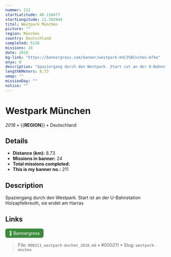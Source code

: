 ```yaml
---
nummer: 211
startLatitude: 48.116477
startLongitude: 11.502844
titel: Westpark München
picture: ""
region: München
country: Deutschland
completed: 5136
missions: 24
date: 2018
bg-link: "https://bannergress.com/banner/westpark-m%C3%BCnchen-bf4a"
onyx: 0
description: "Spaziergang durch den Westpark. Start ist an der U-Bahnstation Holzapfelkreuth, sie endet am Harras"
lengthKMeters: 8,73
umap: ""
missionDay: ""
notice: ""
---
```

# Westpark München

*2018* • {{__REGION__}} • Deutschland





## Details
- **Distance (km):** 8.73
- **Missions in banner:** 24
- **Total missions completed:** 
- **This is my banner no.:** 211



## Description
Spaziergang durch den Westpark. Start ist an der U-Bahnstation Holzapfelkreuth, sie endet am Harras



## Links
<a href="https://bannergress.com/banner/westpark-m%C3%BCnchen-bf4a" target="_blank" style="display:inline-block;margin-right:8px;padding:6px 12px;background:#3c8b3c;color:#fff;text-decoration:none;border-radius:6px;">🔗 Bannergress</a>



> File: `000211_westpark-mnchen_2018.md` • #000211 • Slug: `westpark-mnchen`
